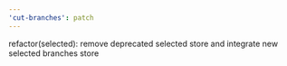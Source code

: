 ```yaml
---
'cut-branches': patch
---
```


refactor(selected): remove deprecated selected store and integrate new selected branches store
